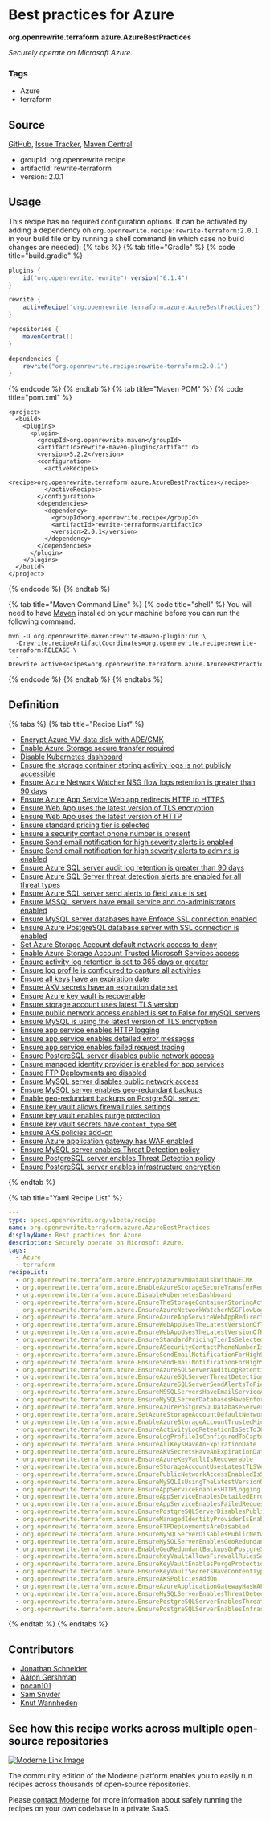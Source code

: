 # Best practices for Azure

**org.openrewrite.terraform.azure.AzureBestPractices**

_Securely operate on Microsoft Azure._

### Tags

* Azure
* terraform

## Source

[GitHub](https://github.com/openrewrite/rewrite-terraform/blob/main/src/main/resources/META-INF/rewrite/azure.yml), [Issue Tracker](https://github.com/openrewrite/rewrite-terraform/issues), [Maven Central](https://central.sonatype.com/artifact/org.openrewrite.recipe/rewrite-terraform/2.0.1/jar)

* groupId: org.openrewrite.recipe
* artifactId: rewrite-terraform
* version: 2.0.1


## Usage

This recipe has no required configuration options. It can be activated by adding a dependency on `org.openrewrite.recipe:rewrite-terraform:2.0.1` in your build file or by running a shell command (in which case no build changes are needed): 
{% tabs %}
{% tab title="Gradle" %}
{% code title="build.gradle" %}
```groovy
plugins {
    id("org.openrewrite.rewrite") version("6.1.4")
}

rewrite {
    activeRecipe("org.openrewrite.terraform.azure.AzureBestPractices")
}

repositories {
    mavenCentral()
}

dependencies {
    rewrite("org.openrewrite.recipe:rewrite-terraform:2.0.1")
}
```
{% endcode %}
{% endtab %}
{% tab title="Maven POM" %}
{% code title="pom.xml" %}
```markup
<project>
  <build>
    <plugins>
      <plugin>
        <groupId>org.openrewrite.maven</groupId>
        <artifactId>rewrite-maven-plugin</artifactId>
        <version>5.2.2</version>
        <configuration>
          <activeRecipes>
            <recipe>org.openrewrite.terraform.azure.AzureBestPractices</recipe>
          </activeRecipes>
        </configuration>
        <dependencies>
          <dependency>
            <groupId>org.openrewrite.recipe</groupId>
            <artifactId>rewrite-terraform</artifactId>
            <version>2.0.1</version>
          </dependency>
        </dependencies>
      </plugin>
    </plugins>
  </build>
</project>
```
{% endcode %}
{% endtab %}

{% tab title="Maven Command Line" %}
{% code title="shell" %}
You will need to have [Maven](https://maven.apache.org/download.cgi) installed on your machine before you can run the following command.

```shell
mvn -U org.openrewrite.maven:rewrite-maven-plugin:run \
  -Drewrite.recipeArtifactCoordinates=org.openrewrite.recipe:rewrite-terraform:RELEASE \
  -Drewrite.activeRecipes=org.openrewrite.terraform.azure.AzureBestPractices
```
{% endcode %}
{% endtab %}
{% endtabs %}

## Definition

{% tabs %}
{% tab title="Recipe List" %}
* [Encrypt Azure VM data disk with ADE/CMK](../../terraform/azure/encryptazurevmdatadiskwithadecmk.md)
* [Enable Azure Storage secure transfer required](../../terraform/azure/enableazurestoragesecuretransferrequired.md)
* [Disable Kubernetes dashboard](../../terraform/azure/disablekubernetesdashboard.md)
* [Ensure the storage container storing activity logs is not publicly accessible](../../terraform/azure/ensurethestoragecontainerstoringactivitylogsisnotpubliclyaccessible.md)
* [Ensure Azure Network Watcher NSG flow logs retention is greater than 90 days](../../terraform/azure/ensureazurenetworkwatchernsgflowlogsretentionisgreaterthan90days.md)
* [Ensure Azure App Service Web app redirects HTTP to HTTPS](../../terraform/azure/ensureazureappservicewebappredirectshttptohttps.md)
* [Ensure Web App uses the latest version of TLS encryption](../../terraform/azure/ensurewebappusesthelatestversionoftlsencryption.md)
* [Ensure Web App uses the latest version of HTTP](../../terraform/azure/ensurewebappusesthelatestversionofhttp.md)
* [Ensure standard pricing tier is selected](../../terraform/azure/ensurestandardpricingtierisselected.md)
* [Ensure a security contact phone number is present](../../terraform/azure/ensureasecuritycontactphonenumberispresent.md)
* [Ensure Send email notification for high severity alerts is enabled](../../terraform/azure/ensuresendemailnotificationforhighseverityalertsisenabled.md)
* [Ensure Send email notification for high severity alerts to admins is enabled](../../terraform/azure/ensuresendemailnotificationforhighseverityalertstoadminsisenabled.md)
* [Ensure Azure SQL server audit log retention is greater than 90 days](../../terraform/azure/ensureazuresqlserverauditlogretentionisgreaterthan90days.md)
* [Ensure Azure SQL Server threat detection alerts are enabled for all threat types](../../terraform/azure/ensureazuresqlserverthreatdetectionalertsareenabledforallthreattypes.md)
* [Ensure Azure SQL server send alerts to field value is set](../../terraform/azure/ensureazuresqlserversendalertstofieldvalueisset.md)
* [Ensure MSSQL servers have email service and co-administrators enabled](../../terraform/azure/ensuremssqlservershaveemailserviceandcoadministratorsenabled.md)
* [Ensure MySQL server databases have Enforce SSL connection enabled](../../terraform/azure/ensuremysqlserverdatabaseshaveenforcesslconnectionenabled.md)
* [Ensure Azure PostgreSQL database server with SSL connection is enabled](../../terraform/azure/ensureazurepostgresqldatabaseserverwithsslconnectionisenabled.md)
* [Set Azure Storage Account default network access to deny](../../terraform/azure/setazurestorageaccountdefaultnetworkaccesstodeny.md)
* [Enable Azure Storage Account Trusted Microsoft Services access](../../terraform/azure/enableazurestorageaccounttrustedmicrosoftservicesaccess.md)
* [Ensure activity log retention is set to 365 days or greater](../../terraform/azure/ensureactivitylogretentionissetto365daysorgreater.md)
* [Ensure log profile is configured to capture all activities](../../terraform/azure/ensurelogprofileisconfiguredtocaptureallactivities.md)
* [Ensure all keys have an expiration date](../../terraform/azure/ensureallkeyshaveanexpirationdate.md)
* [Ensure AKV secrets have an expiration date set](../../terraform/azure/ensureakvsecretshaveanexpirationdateset.md)
* [Ensure Azure key vault is recoverable](../../terraform/azure/ensureazurekeyvaultisrecoverable.md)
* [Ensure storage account uses latest TLS version](../../terraform/azure/ensurestorageaccountuseslatesttlsversion.md)
* [Ensure public network access enabled is set to False for mySQL servers](../../terraform/azure/ensurepublicnetworkaccessenabledissettofalseformysqlservers.md)
* [Ensure MySQL is using the latest version of TLS encryption](../../terraform/azure/ensuremysqlisusingthelatestversionoftlsencryption.md)
* [Ensure app service enables HTTP logging](../../terraform/azure/ensureappserviceenableshttplogging.md)
* [Ensure app service enables detailed error messages](../../terraform/azure/ensureappserviceenablesdetailederrormessages.md)
* [Ensure app service enables failed request tracing](../../terraform/azure/ensureappserviceenablesfailedrequesttracing.md)
* [Ensure PostgreSQL server disables public network access](../../terraform/azure/ensurepostgresqlserverdisablespublicnetworkaccess.md)
* [Ensure managed identity provider is enabled for app services](../../terraform/azure/ensuremanagedidentityproviderisenabledforappservices.md)
* [Ensure FTP Deployments are disabled](../../terraform/azure/ensureftpdeploymentsaredisabled.md)
* [Ensure MySQL server disables public network access](../../terraform/azure/ensuremysqlserverdisablespublicnetworkaccess.md)
* [Ensure MySQL server enables geo-redundant backups](../../terraform/azure/ensuremysqlserverenablesgeoredundantbackups.md)
* [Enable geo-redundant backups on PostgreSQL server](../../terraform/azure/enablegeoredundantbackupsonpostgresqlserver.md)
* [Ensure key vault allows firewall rules settings](../../terraform/azure/ensurekeyvaultallowsfirewallrulessettings.md)
* [Ensure key vault enables purge protection](../../terraform/azure/ensurekeyvaultenablespurgeprotection.md)
* [Ensure key vault secrets have `content_type` set](../../terraform/azure/ensurekeyvaultsecretshavecontenttypeset.md)
* [Ensure AKS policies add-on](../../terraform/azure/ensureakspoliciesaddon.md)
* [Ensure Azure application gateway has WAF enabled](../../terraform/azure/ensureazureapplicationgatewayhaswafenabled.md)
* [Ensure MySQL server enables Threat Detection policy](../../terraform/azure/ensuremysqlserverenablesthreatdetectionpolicy.md)
* [Ensure PostgreSQL server enables Threat Detection policy](../../terraform/azure/ensurepostgresqlserverenablesthreatdetectionpolicy.md)
* [Ensure PostgreSQL server enables infrastructure encryption](../../terraform/azure/ensurepostgresqlserverenablesinfrastructureencryption.md)

{% endtab %}

{% tab title="Yaml Recipe List" %}
```yaml
---
type: specs.openrewrite.org/v1beta/recipe
name: org.openrewrite.terraform.azure.AzureBestPractices
displayName: Best practices for Azure
description: Securely operate on Microsoft Azure.
tags:
  - Azure
  - terraform
recipeList:
  - org.openrewrite.terraform.azure.EncryptAzureVMDataDiskWithADECMK
  - org.openrewrite.terraform.azure.EnableAzureStorageSecureTransferRequired
  - org.openrewrite.terraform.azure.DisableKubernetesDashboard
  - org.openrewrite.terraform.azure.EnsureTheStorageContainerStoringActivityLogsIsNotPubliclyAccessible
  - org.openrewrite.terraform.azure.EnsureAzureNetworkWatcherNSGFlowLogsRetentionIsGreaterThan90Days
  - org.openrewrite.terraform.azure.EnsureAzureAppServiceWebAppRedirectsHTTPToHTTPS
  - org.openrewrite.terraform.azure.EnsureWebAppUsesTheLatestVersionOfTLSEncryption
  - org.openrewrite.terraform.azure.EnsureWebAppUsesTheLatestVersionOfHTTP
  - org.openrewrite.terraform.azure.EnsureStandardPricingTierIsSelected
  - org.openrewrite.terraform.azure.EnsureASecurityContactPhoneNumberIsPresent
  - org.openrewrite.terraform.azure.EnsureSendEmailNotificationForHighSeverityAlertsIsEnabled
  - org.openrewrite.terraform.azure.EnsureSendEmailNotificationForHighSeverityAlertsToAdminsIsEnabled
  - org.openrewrite.terraform.azure.EnsureAzureSQLServerAuditLogRetentionIsGreaterThan90Days
  - org.openrewrite.terraform.azure.EnsureAzureSQLServerThreatDetectionAlertsAreEnabledForAllThreatTypes
  - org.openrewrite.terraform.azure.EnsureAzureSQLServerSendAlertsToFieldValueIsSet
  - org.openrewrite.terraform.azure.EnsureMSSQLServersHaveEmailServiceAndCoAdministratorsEnabled
  - org.openrewrite.terraform.azure.EnsureMySQLServerDatabasesHaveEnforceSSLConnectionEnabled
  - org.openrewrite.terraform.azure.EnsureAzurePostgreSQLDatabaseServerWithSSLConnectionIsEnabled
  - org.openrewrite.terraform.azure.SetAzureStorageAccountDefaultNetworkAccessToDeny
  - org.openrewrite.terraform.azure.EnableAzureStorageAccountTrustedMicrosoftServicesAccess
  - org.openrewrite.terraform.azure.EnsureActivityLogRetentionIsSetTo365DaysOrGreater
  - org.openrewrite.terraform.azure.EnsureLogProfileIsConfiguredToCaptureAllActivities
  - org.openrewrite.terraform.azure.EnsureAllKeysHaveAnExpirationDate
  - org.openrewrite.terraform.azure.EnsureAKVSecretsHaveAnExpirationDateSet
  - org.openrewrite.terraform.azure.EnsureAzureKeyVaultIsRecoverable
  - org.openrewrite.terraform.azure.EnsureStorageAccountUsesLatestTLSVersion
  - org.openrewrite.terraform.azure.EnsurePublicNetworkAccessEnabledIsSetToFalseForMySQLServers
  - org.openrewrite.terraform.azure.EnsureMySQLIsUsingTheLatestVersionOfTLSEncryption
  - org.openrewrite.terraform.azure.EnsureAppServiceEnablesHTTPLogging
  - org.openrewrite.terraform.azure.EnsureAppServiceEnablesDetailedErrorMessages
  - org.openrewrite.terraform.azure.EnsureAppServiceEnablesFailedRequestTracing
  - org.openrewrite.terraform.azure.EnsurePostgreSQLServerDisablesPublicNetworkAccess
  - org.openrewrite.terraform.azure.EnsureManagedIdentityProviderIsEnabledForAppServices
  - org.openrewrite.terraform.azure.EnsureFTPDeploymentsAreDisabled
  - org.openrewrite.terraform.azure.EnsureMySQLServerDisablesPublicNetworkAccess
  - org.openrewrite.terraform.azure.EnsureMySQLServerEnablesGeoRedundantBackups
  - org.openrewrite.terraform.azure.EnableGeoRedundantBackupsOnPostgreSQLServer
  - org.openrewrite.terraform.azure.EnsureKeyVaultAllowsFirewallRulesSettings
  - org.openrewrite.terraform.azure.EnsureKeyVaultEnablesPurgeProtection
  - org.openrewrite.terraform.azure.EnsureKeyVaultSecretsHaveContentTypeSet
  - org.openrewrite.terraform.azure.EnsureAKSPoliciesAddOn
  - org.openrewrite.terraform.azure.EnsureAzureApplicationGatewayHasWAFEnabled
  - org.openrewrite.terraform.azure.EnsureMySQLServerEnablesThreatDetectionPolicy
  - org.openrewrite.terraform.azure.EnsurePostgreSQLServerEnablesThreatDetectionPolicy
  - org.openrewrite.terraform.azure.EnsurePostgreSQLServerEnablesInfrastructureEncryption

```
{% endtab %}
{% endtabs %}

## Contributors
* [Jonathan Schneider](jkschneider@gmail.com)
* [Aaron Gershman](aegershman@gmail.com)
* [pocan101](jcortesd@gmail.com)
* [Sam Snyder](sam@moderne.io)
* [Knut Wannheden](knut@moderne.io)


## See how this recipe works across multiple open-source repositories

[![Moderne Link Image](/.gitbook/assets/ModerneRecipeButton.png)](https://app.moderne.io/recipes/org.openrewrite.terraform.azure.AzureBestPractices)

The community edition of the Moderne platform enables you to easily run recipes across thousands of open-source repositories.

Please [contact Moderne](https://moderne.io/product) for more information about safely running the recipes on your own codebase in a private SaaS.
